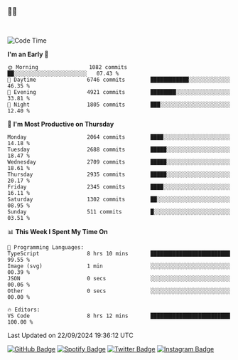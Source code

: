 ### 🤙🍺

<!-- <a href="https://github-readme-stats.vercel.app/api?username=hzak2xx&count_private=true&show_icons=true&theme=dracula">
  <img align="center" src="https://github-readme-stats.vercel.app/api?username=hzak2xx&count_private=true&show_icons=true&theme=dracula" />
</a>
</br> -->
</br>

<!--START_SECTION:waka-->
![Code Time](http://img.shields.io/badge/Code%20Time-3%2C553%20hrs%2038%20mins-blue)

**I'm an Early 🐤** 

```text
🌞 Morning                1082 commits        ██░░░░░░░░░░░░░░░░░░░░░░░   07.43 % 
🌆 Daytime                6746 commits        ████████████░░░░░░░░░░░░░   46.35 % 
🌃 Evening                4921 commits        ████████░░░░░░░░░░░░░░░░░   33.81 % 
🌙 Night                  1805 commits        ███░░░░░░░░░░░░░░░░░░░░░░   12.40 % 
```
📅 **I'm Most Productive on Thursday** 

```text
Monday                   2064 commits        ████░░░░░░░░░░░░░░░░░░░░░   14.18 % 
Tuesday                  2688 commits        █████░░░░░░░░░░░░░░░░░░░░   18.47 % 
Wednesday                2709 commits        █████░░░░░░░░░░░░░░░░░░░░   18.61 % 
Thursday                 2935 commits        █████░░░░░░░░░░░░░░░░░░░░   20.17 % 
Friday                   2345 commits        ████░░░░░░░░░░░░░░░░░░░░░   16.11 % 
Saturday                 1302 commits        ██░░░░░░░░░░░░░░░░░░░░░░░   08.95 % 
Sunday                   511 commits         █░░░░░░░░░░░░░░░░░░░░░░░░   03.51 % 
```


📊 **This Week I Spent My Time On** 

```text
💬 Programming Languages: 
TypeScript               8 hrs 10 mins       █████████████████████████   99.55 % 
Image (svg)              1 min               ░░░░░░░░░░░░░░░░░░░░░░░░░   00.39 % 
JSON                     0 secs              ░░░░░░░░░░░░░░░░░░░░░░░░░   00.06 % 
Other                    0 secs              ░░░░░░░░░░░░░░░░░░░░░░░░░   00.00 % 

🔥 Editors: 
VS Code                  8 hrs 12 mins       █████████████████████████   100.00 % 
```


 Last Updated on 22/09/2024 19:36:12 UTC
<!--END_SECTION:waka-->

[![GitHub Badge](https://img.shields.io/badge/GitHub-100000?style=for-the-badge&logo=github&logoColor=white)](https://github.com/hzak2xx)
[![Spotify Badge](https://img.shields.io/badge/Spotify-1ED760?&style=for-the-badge&logo=spotify&logoColor=white)](https://open.spotify.com/user/uf90s6sbbh75a1mt44clkhkvf)
[![Twitter Badge](https://img.shields.io/badge/Twitter-1DA1F2?style=for-the-badge&logo=twitter&logoColor=white)](https://twitter.com/hzak2xx)
[![Instagram Badge](https://img.shields.io/badge/Instagram-E4405F?style=for-the-badge&logo=instagram&logoColor=white)](https://www.instagram.com/hzak2xx/)
